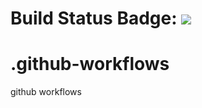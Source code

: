 # Build Status Badge: ![](https://github.com/VenkateswaraReddyTR/github-actions/workflows/first/badge.svg)
# .github-workflows
github workflows
